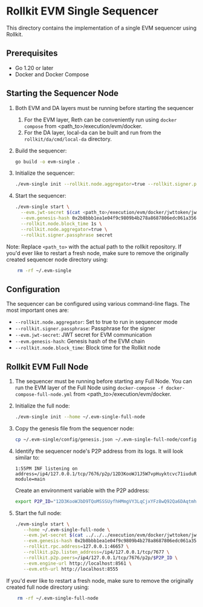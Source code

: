# Rollkit EVM Single Sequencer

This directory contains the implementation of a single EVM sequencer using Rollkit.

## Prerequisites

- Go 1.20 or later
- Docker and Docker Compose

## Starting the Sequencer Node

1. Both EVM and DA layers must be running before starting the sequencer
   1. For the EVM layer, Reth can be conveniently run using `docker compose` from <path_to>/execution/evm/docker.
   2. For the DA layer, local-da can be built and run from the `rollkit/da/cmd/local-da` directory.

2. Build the sequencer:

    ```bash
    go build -o evm-single .
    ```
  
3. Initialize the sequencer:

    ```bash
    ./evm-single init --rollkit.node.aggregator=true --rollkit.signer.passphrase secret
    ```

4. Start the sequencer:

    ```bash
    ./evm-single start \
      --evm.jwt-secret $(cat <path_to>/execution/evm/docker/jwttoken/jwt.hex) \
      --evm.genesis-hash 0x2b8bbb1ea1e04f9c9809b4b278a8687806edc061a356c7dbc491930d8e922503 \
      --rollkit.node.block_time 1s \
      --rollkit.node.aggregator=true \
      --rollkit.signer.passphrase secret
    ```

Note: Replace `<path_to>` with the actual path to the rollkit repository. If you'd ever like to restart a fresh node, make sure to remove the originally created sequencer node directory using:

```bash
    rm -rf ~/.evm-single
```

## Configuration

The sequencer can be configured using various command-line flags. The most important ones are:

- `--rollkit.node.aggregator`: Set to true to run in sequencer mode
- `--rollkit.signer.passphrase`: Passphrase for the signer
- `--evm.jwt-secret`: JWT secret for EVM communication
- `--evm.genesis-hash`: Genesis hash of the EVM chain
- `--rollkit.node.block_time`: Block time for the Rollkit node

## Rollkit EVM Full Node

1. The sequencer must be running before starting any Full Node. You can run the EVM layer of the Full Node using `docker-compose -f docker-compose-full-node.yml` from <path_to>/execution/evm/docker.

2. Initialize the full node:

    ```bash
    ./evm-single init --home ~/.evm-single-full-node
    ```

3. Copy the genesis file from the sequencer node:

    ```bash
    cp ~/.evm-single/config/genesis.json ~/.evm-single-full-node/config/genesis.json
    ```

4. Identify the sequencer node's P2P address from its logs. It will look similar to:

    ```
    1:55PM INF listening on address=/ip4/127.0.0.1/tcp/7676/p2p/12D3KooWJ1J5W7vpHuyktcvc71iuduRgb9pguY9wKMNVVPwweWPk module=main
    ```

    Create an environment variable with the P2P address:

    ```bash
    export P2P_ID="12D3KooWJbD9TQoMSSSUyfhHMmgVY3LqCjxYFz8wQ92Qa6DAqtmh"
    ```

5. Start the full node:

    ```bash
    ./evm-single start \
       --home ~/.evm-single-full-node \
       --evm.jwt-secret $(cat ../../../execution/evm/docker/jwttoken/jwt.hex) \
       --evm.genesis-hash 0x2b8bbb1ea1e04f9c9809b4b278a8687806edc061a356c7dbc491930d8e922503 \
       --rollkit.rpc.address=127.0.0.1:46657 \
       --rollkit.p2p.listen_address=/ip4/127.0.0.1/tcp/7677 \
       --rollkit.p2p.peers=/ip4/127.0.0.1/tcp/7676/p2p/$P2P_ID \
       --evm.engine-url http://localhost:8561 \
       --evm.eth-url http://localhost:8555
    ```

If you'd ever like to restart a fresh node, make sure to remove the originally created full node directory using:

```bash
    rm -rf ~/.evm-single-full-node
```
